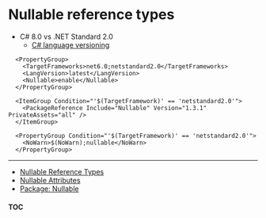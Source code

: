 # Nullable reference types

- C# 8.0 vs .NET Standard 2.0
  - [C# language versioning](https://docs.microsoft.com/en-us/dotnet/csharp/language-reference/configure-language-version)

```
  <PropertyGroup>
    <TargetFrameworks>net6.0;netstandard2.0</TargetFrameworks>
    <LangVersion>latest</LangVersion>
    <Nullable>enable</Nullable>
  </PropertyGroup>
```

```
  <ItemGroup Condition="'$(TargetFramework)' == 'netstandard2.0'">
    <PackageReference Include="Nullable" Version="1.3.1" PrivateAssets="all" />
  </ItemGroup>
```

```
  <PropertyGroup Condition="'$(TargetFramework)' == 'netstandard2.0'">
    <NoWarn>$(NoWarn);nullable</NoWarn>
  </PropertyGroup>
```

---
- [Nullable Reference Types](https://docs.microsoft.com/en-us/dotnet/csharp/nullable-references)
- [Nullable Attributes](https://docs.microsoft.com/en-us/dotnet/csharp/language-reference/attributes/nullable-analysis)
- [Package: Nullable](https://www.nuget.org/packages/Nullable/)

#### [TOC](./Content.md)
